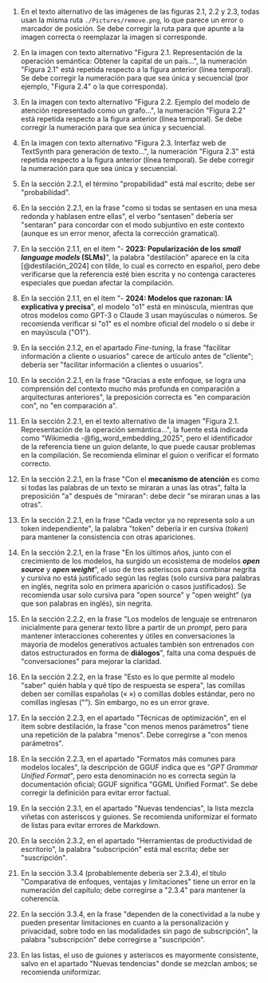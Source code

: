 1. En el texto alternativo de las imágenes de las figuras 2.1, 2.2 y 2.3, todas usan la misma ruta `./Pictures/remove.png`, lo que parece un error o marcador de posición. Se debe corregir la ruta para que apunte a la imagen correcta o reemplazar la imagen si corresponde.

2. En la imagen con texto alternativo "Figura 2.1. Representación de la operación semántica: Obtener la capital de un país...", la numeración "Figura 2.1" está repetida respecto a la figura anterior (línea temporal). Se debe corregir la numeración para que sea única y secuencial (por ejemplo, "Figura 2.4" o la que corresponda).

3. En la imagen con texto alternativo "Figura 2.2. Ejemplo del modelo de atención representado como un grafo...", la numeración "Figura 2.2" está repetida respecto a la figura anterior (línea temporal). Se debe corregir la numeración para que sea única y secuencial.

4. En la imagen con texto alternativo "Figura 2.3. Interfaz web de TextSynth para generación de texto...", la numeración "Figura 2.3" está repetida respecto a la figura anterior (línea temporal). Se debe corregir la numeración para que sea única y secuencial.

5. En la sección 2.2.1, el término "propabilidad" está mal escrito; debe ser "probabilidad".

6. En la sección 2.2.1, en la frase "como si todas se sentasen en una mesa redonda y hablasen entre ellas", el verbo "sentasen" debería ser "sentaran" para concordar con el modo subjuntivo en este contexto (aunque es un error menor, afecta la corrección gramatical).

9. En la sección 2.1.1, en el ítem "- **2023: Popularización de los *small language models* (SLMs)**", la palabra "destilación" aparece en la cita [@destilación_2024] con tilde, lo cual es correcto en español, pero debe verificarse que la referencia esté bien escrita y no contenga caracteres especiales que puedan afectar la compilación.

10. En la sección 2.1.1, en el ítem "- **2024: Modelos que razonan: IA explicativa y precisa**", el modelo "o1" está en minúscula, mientras que otros modelos como GPT-3 o Claude 3 usan mayúsculas o números. Se recomienda verificar si "o1" es el nombre oficial del modelo o si debe ir en mayúscula ("O1").

13. En la sección 2.1.2, en el apartado *Fine-tuning*, la frase "facilitar información a cliente o usuarios" carece de artículo antes de "cliente"; debería ser "facilitar información a clientes o usuarios".

14. En la sección 2.2.1, en la frase "Gracias a este enfoque, se logra una comprensión del contexto mucho más profunda en comparación a arquitecturas anteriores", la preposición correcta es "en comparación con", no "en comparación a".

15. En la sección 2.2.1, en el texto alternativo de la imagen "Figura 2.1. Representación de la operación semántica...", la fuente está indicada como "Wikimedia -@fig_word_embedding_2025", pero el identificador de la referencia tiene un guion delante, lo que puede causar problemas en la compilación. Se recomienda eliminar el guion o verificar el formato correcto.

16. En la sección 2.2.1, en la frase "Con el **mecanismo de atención** es como si todas las palabras de un texto se miraran a unas las otras", falta la preposición "a" después de "miraran": debe decir "se miraran unas a las otras".

17. En la sección 2.2.1, en la frase "Cada vector ya no representa solo a un token independiente", la palabra "token" debería ir en cursiva (_token_) para mantener la consistencia con otras apariciones.

19. En la sección 2.2.1, en la frase "En los últimos años, junto con el crecimiento de los modelos, ha surgido un ecosistema de modelos ***open source*** y ***open weight***", el uso de tres asteriscos para combinar negrita y cursiva no está justificado según las reglas (solo cursiva para palabras en inglés, negrita solo en primera aparición o casos justificados). Se recomienda usar solo cursiva para "open source" y "open weight" (ya que son palabras en inglés), sin negrita.

20. En la sección 2.2.2, en la frase "Los modelos de lenguaje se entrenaron inicialmente para generar texto libre a partir de un *prompt*, pero para mantener interacciones coherentes y útiles en conversaciones la mayoría de modelos generativos actuales también son entrenados con datos estructurados en forma de **diálogos**", falta una coma después de "conversaciones" para mejorar la claridad.

22. En la sección 2.2.2, en la frase "Esto es lo que permite al modelo "saber" quién habla y qué tipo de respuesta se espera", las comillas deben ser comillas españolas (« ») o comillas dobles estándar, pero no comillas inglesas (""). Sin embargo, no es un error grave.

25. En la sección 2.2.3, en el apartado "Técnicas de optimización", en el ítem sobre destilación, la frase "con menos menos parámetros" tiene una repetición de la palabra "menos". Debe corregirse a "con menos parámetros".

26. En la sección 2.2.3, en el apartado "Formatos más comunes para modelos locales", la descripción de GGUF indica que es "*GPT Grammar Unified Format*", pero esta denominación no es correcta según la documentación oficial; GGUF significa "GGML Unified Format". Se debe corregir la definición para evitar error factual.

35. En la sección 2.3.1, en el apartado "Nuevas tendencias", la lista mezcla viñetas con asteriscos y guiones. Se recomienda uniformizar el formato de listas para evitar errores de Markdown.

42. En la sección 2.3.2, en el apartado "Herramientas de productividad de escritorio", la palabra "subscripción" está mal escrita; debe ser "suscripción".

43. En la sección 3.3.4 (probablemente debería ser 2.3.4), el título "Comparativa de enfoques, ventajas y limitaciones" tiene un error en la numeración del capítulo; debe corregirse a "2.3.4" para mantener la coherencia.

44. En la sección 3.3.4, en la frase "dependen de la conectividad a la nube y pueden presentar limitaciones en cuanto a la personalización y privacidad, sobre todo en las modalidades sin pago de subscripción", la palabra "subscripción" debe corregirse a "suscripción".

50. En las listas, el uso de guiones y asteriscos es mayormente consistente, salvo en el apartado "Nuevas tendencias" donde se mezclan ambos; se recomienda uniformizar.